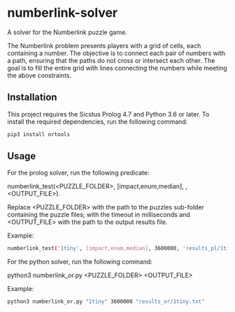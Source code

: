 # numberlink-solver

A solver for the Numberlink puzzle game.

The Numberlink problem presents players with a grid of cells, each containing a number. The objective is to connect each pair of numbers with a path, ensuring that the paths do not cross or intersect each other. The goal is to fill the entire grid with lines connecting the numbers while meeting the above constraints.

## Installation

This project requires the Sicstus Prolog 4.7 and Python 3.6 or later.
To install the required dependencies, run the following command:

```bash
pip3 install ortools
```

## Usage

For the prolog solver, run the following predicate:

numberlink_test(<PUZZLE_FOLDER>, [impact,enum,median], <TIMEOUT>, <OUTPUT_FILE>).

Replace <PUZZLE_FOLDER> with the path to the puzzles sub-folder containing the puzzle files; <TIMEOUT> with the timeout in milliseconds and <OUTPUT_FILE> with the path to the output results file.

Example:

```bash
numberlink_test('1tiny', [impact,enum,median], 3600000, 'results_pl/1tiny.txt').
```

For the python solver, run the following command:

python3 numberlink_or.py <PUZZLE_FOLDER> <TIMEOUT> <OUTPUT_FILE>

Example:

```bash
python3 numberlink_or.py "1tiny" 3600000 "results_or/1tiny.txt"
```
